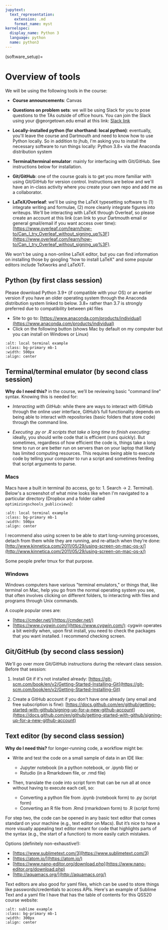 ```yaml
---
jupytext:
  text_representation:
    extension: .md
    format_name: myst
kernelspec:
  display_name: Python 3
  language: python
  name: python3
---
```


(software_setup)=

# Overview of tools

We will be using the following tools in the course:

- **Course announcements**: Canvas

- **Questions on problem sets**: we will be using Slack for you to pose questions to the TAs outside of office hours. You can join the Slack using your @georgetown.edu email at this link: [Slack link](https://join.slack.com/t/ppol564datasc-sgo8936/shared_invite/zt-1e22ol7s6-_HQgOhIi6HpNo4x3JUo_Fw)
    
- **Locally-installed python (for shorthand: local python)**: eventually, you'll leave the course and Dartmouth and need to know how to use Python locally. So in addition to jhub, I'm asking you to install the necessary software to run things locally: Python 3.8+ via the Anaconda distribution system

- **Terminal/terminal emulator**: mainly for interfacing with Git/GitHub. See instructions below for installation.

- **Git/GitHub**: one of the course goals is to get you more familiar with using Git/GitHub for version control. Instructions are below and we'll have an in-class activity where you create your own repo and add me as a collaborator. 

- **LaTeX/Overleaf**: we'll be using the LaTeX typesetting software to (1) integrate writing and formulae, (2) more cleanly integrate figures into writeups. We'll be interacting with LaTeX through Overleaf, so please create an account at this link (can link to your Dartmouth email or general gmail/email if you want access over time): [https://www.overleaf.com/learn/how-to/Can_I_try_Overleaf_without_signing_up%3F](https://www.overleaf.com/learn/how-to/Can_I_try_Overleaf_without_signing_up%3F). 

We won't be using a non-online LaTeX editor, but you can find information on installing those by googling "how to install LaTeX" and some popular editors include TeXworks and LaTeXiT.


## Python (by first class session)

Please download Python 3.9+ (if compatible with your OS) or an earlier version if you have an older operating system through the Anaconda distribution system linked to below. 3.8+ rather than 3.7 is strongly preferred due to compatibility between pkl files

- Site to go to: [https://www.anaconda.com/products/individual](https://www.anaconda.com/products/individual)
- Click on the following button (shows Mac by default on my computer but you can install on Windows or Linux)

```{image} ../images/anaconda_downloadlink.png
:alt: local terminal example
:class: bg-primary mb-1
:width: 500px
:align: center
```

## Terminal/terminal emulator (by second class session)


**Why do I need this?** in the course, we’ll be reviewing basic "command line" syntax. Knowing this is needed for:

- *Interacting with GitHub*: while there are ways to interact with GitHub through the online user interface, GitHub’s full functionality depends on being able to interact with repositories (basic folders that store code) through the command line.

-  *Executing .py or .R scripts that take a long time to finish executing*: ideally, you should write code that is efficient (runs quickly). But sometimes, regardless of how efficient the code is, things take a long time to run or are better run on servers than on your laptop that likely has limited computing resources. This requires being able to execute code by telling your computer to run a script and sometimes feeding that script arguments to parse.

### Macs

Macs have a built in terminal (to access, go to: 1. Search -> 2. Terminal). Below's a screenshot of what mine looks like when I'm navigated to a particular directory (Dropbox and a folder called `optimizingschools_publicviews`):

```{image} ../images/local_terminal.png
:alt: local terminal example
:class: bg-primary mb-1
:width: 500px
:align: center
```


I recommend also using screen to be able to start long-running processes, detach from them while they are running, and re-attach when they’re done: [http://www.kinnetica.com/2011/05/29/using-screen-on-mac-os-x/](http://www.kinnetica.com/2011/05/29/using-screen-on-mac-os-x/)

Some people prefer tmux for that purpose.


### Windows

Windows computers have various "terminal emulators," or things that, like terminal on Mac, help you go from the normal operating system you see, that often involves clicking on different folders, to interacting with files and programs through Unix commands. 

A couple popular ones are:

- [https://cmder.net/](https://cmder.net/)
- [https://www.cygwin.com/](https://www.cygwin.com/): cygwin operates a bit weirdly when, upon first install, you need to check the packages that you want installed. I recommend checking screen.


## Git/GitHub (by second class session)

We'll go over more Git/GitHub instructions during the relevant class session. Before that session:

1. Install Git if it's not installed already: [https://git-scm.com/book/en/v2/Getting-Started-Installing-Git](https://git-scm.com/book/en/v2/Getting-Started-Installing-Git)

2. Create a GitHub account if you don't have one already (any email and free subscription is fine): [https://docs.github.com/en/github/getting-started-with-github/signing-up-for-a-new-github-account](https://docs.github.com/en/github/getting-started-with-github/signing-up-for-a-new-github-account)

## Text editor (by second class session)

**Why do I need this?** for longer-running code, a workflow might be:

- Write and test the code on a small sample of data in an IDE like:
    - Jupyter notebook (in a python notebook, or .ipynb file) or
    -  Rstudio (in a Rmarkdown file, or .rmd file)

- Then, translate the code into script form that can be run all at once without having to execute each cell, so:

    - Converting a python file from .ipynb (notebook form) to .py (script form)
    - Converting an R file from .Rmd (rmarkdown form) to .R (script form)

For step two, the code can be opened in any basic text editor that comes standard on your machine (e.g., text editor on Macs). But it’s nice to have a more visually appealing text editor meant for code that highlights parts of the syntax (e.g., the start of a function) to more easily catch mistakes.

Options (definitely non-exhaustive!):

- [https://www.sublimetext.com/3](https://www.sublimetext.com/3)
- [https://atom.io/](https://atom.io/)
- [https://www.nano-editor.org/download.php](https://www.nano-editor.org/download.php)
- [http://aquamacs.org/](http://aquamacs.org/)

Text editors are also good for yaml files, which can be used to store things like passwords/credentials to access APIs. Here's an example of Sublime Text and a yaml file I have that has the table of contents for this QSS20 course website:

```{image} ../images/sublime_example.png
:alt: sublime example
:class: bg-primary mb-1
:width: 300px
:align: center
```


